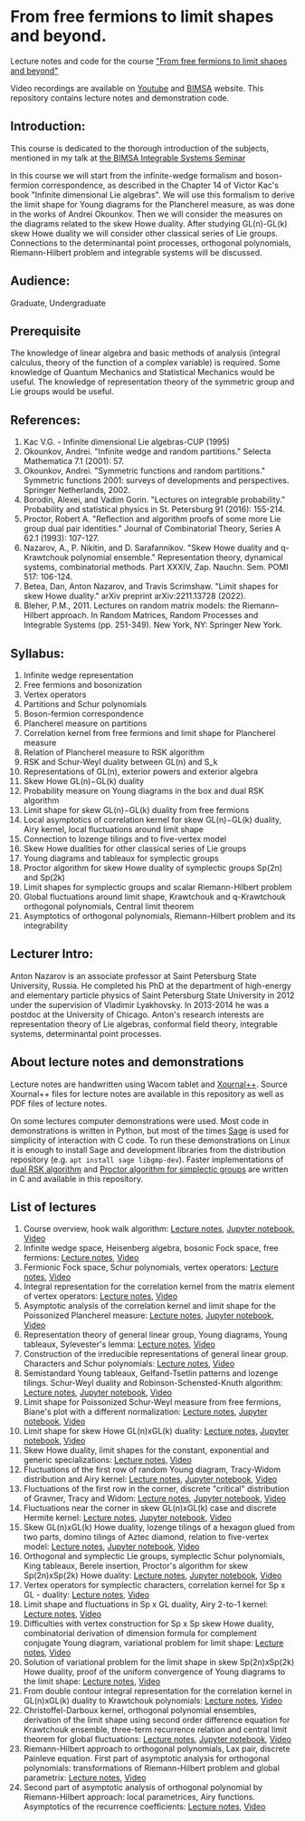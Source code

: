 # From free fermions to limit shapes and beyond.
Lecture notes and code for the course ["From free fermions to limit shapes and beyond"](https://bimsa.net/activity/freefermionslimitshapes/)

Video recordings are available on [Youtube](https://www.youtube.com/playlist?list=PLPPPBj3dto2yTNnA5wTMn1TQTCG2bz8aU) and [BIMSA](https://www.bimsa.cn/newsinfo/838135.html) website. This repository contains lecture notes and demonstration code. 

## Introduction:

This course is dedicated to the thorough introduction of the subjects,
mentioned in my talk at [the BIMSA Integrable Systems Seminar](https://researchseminars.org/talk/BIMSA-ISS/1/)

In this course we will start from the infinite-wedge formalism and
boson-fermion correspondence, as described in the Chapter 14 of Victor
Kac's book "Infinite dimensional Lie algebras". We will use this
formalism to derive the limit shape for Young diagrams for the
Plancherel measure, as was done in the works of Andrei Okounkov. Then we
will consider the measures on the diagrams related to the skew Howe
duality. After studying GL(n)-GL(k) skew Howe duality we will consider
other classical series of Lie groups. Connections to the determinantal
point processes, orthogonal polynomials, Riemann-Hilbert problem and
integrable systems will be discussed.

## Audience:
  Graduate, Undergraduate

## Prerequisite

The knowledge of linear algebra and basic methods of analysis (integral
calculus, theory of the function of a complex variable) is required.
Some knowledge of Quantum Mechanics and Statistical Mechanics would be
useful. The knowledge of representation theory of the symmetric group
and Lie groups would be useful. 

## References:
1. Kac V.G. - Infinite dimensional Lie algebras-CUP (1995)
2. Okounkov, Andrei. "Infinite wedge and random partitions." Selecta
Mathematica 7.1 (2001): 57.
3. Okounkov, Andrei. "Symmetric functions and random partitions."
Symmetric functions 2001: surveys of developments and perspectives.
Springer Netherlands, 2002.
4. Borodin, Alexei, and Vadim Gorin. "Lectures on integrable
probability." Probability and statistical physics in St. Petersburg 91
(2016): 155-214.
5. Proctor, Robert A. "Reflection and algorithm proofs of some more Lie
group dual pair identities." Journal of Combinatorial Theory, Series A
62.1 (1993): 107-127.
6. Nazarov, A., P. Nikitin, and D. Sarafannikov. "Skew Howe duality and
q-Krawtchouk polynomial ensemble." Representation theory, dynamical
systems, combinatorial methods. Part XXXIV, Zap. Nauchn. Sem. POMI 517:
106-124.
7. Betea, Dan, Anton Nazarov, and Travis Scrimshaw. "Limit shapes for
skew Howe duality." arXiv preprint arXiv:2211.13728 (2022). 
8. Bleher, P.M., 2011. Lectures on random matrix models: the
Riemann–Hilbert approach. In Random Matrices, Random Processes and
Integrable Systems (pp. 251-349). New York, NY: Springer New York.

## Syllabus:

1. Infinite wedge representation
2. Free fermions and bosonization
3. Vertex operators
4. Partitions and Schur polynomials
5. Boson-fermion correspondence
6. Plancherel measure on partitions
7. Correlation kernel from free fermions and limit shape for Plancherel measure
8. Relation of Plancherel measure to RSK algorithm
9. RSK and Schur-Weyl duality between GL(n) and S_k
10. Representations of GL(n), exterior powers and exterior algebra
11. Skew Howe GL(n)−GL(k) duality
12. Probability measure on Young diagrams in the box and dual RSK algorithm
13. Limit shape for skew GL(n)−GL(k) duality from free fermions
14. Local asymptotics of correlation kernel for skew GL(n)−GL(k) duality, Airy kernel, local fluctuations around limit shape
15. Connection to lozenge tilings and to five-vertex model
16. Skew Howe dualities for other classical series of Lie groups
17. Young diagrams and tableaux for symplectic groups
18. Proctor algorithm for skew Howe duality of symplectic groups Sp(2n) and Sp(2k)
19. Limit shapes for symplectic groups and scalar Riemann-Hilbert problem
20. Global fluctuations around limit shape, Krawtchouk and q-Krawtchouk orthogonal polynomials, Central limit theorem
21. Asymptotics of orthogonal polynomials, Riemann-Hilbert problem and its integrability


## Lecturer Intro:
Anton Nazarov is an associate professor at Saint Petersburg State
University, Russia. He completed his PhD at the department of high-energy and
elementary particle physics of Saint Petersburg State University in
2012 under the supervision of Vladimir Lyakhovsky. In 2013-2014 he was a
postdoc at the University of Chicago. Anton's research interests are
representation theory of Lie algebras, conformal field theory,
integrable systems, determinantal point processes. 

## About lecture notes and demonstrations

Lecture notes are handwritten using Wacom tablet and [Xournal++](https://xournalpp.github.io/). Source Xournal++ files for lecture notes are available in this repository as well as PDF files of lecture notes. 

On some lectures computer demonstrations were used. Most code in demonstrations is written in Python, but most of the times [Sage](sagemath.org) is used for simplicity of interaction with C code. To run these demonstrations on Linux it is enough to install Sage and development libraries from the distribution repository (e.g. `apt install sage libgmp-dev`). Faster implementations of [dual RSK algorithm](dual-rsk-for-sage.c) and [Proctor algorithm for simplectic groups](proctor.c) are written in C and available in this repository. 

## List of lectures

1. Course overview, hook walk algorithm: [Lecture notes](Lecture1.pdf), [Jupyter notebook](Lecture1.ipynb), [Video](https://youtu.be/CQsAI9FybfA)
2. Infinite wedge space, Heisenberg algebra, bosonic Fock space, free fermions: [Lecture notes](Lecture2-2023-05-19-Note-07-21.pdf), [Video](https://youtu.be/vfInsBqF_Bo)
3. Fermionic Fock space, Schur polynomials, vertex operators: [Lecture notes](Lecture3-2023-05-26-Note-07-22.pdf), [Video](https://youtu.be/fpIU_quseSI)
4. Integral representation for the correlation kernel from the matrix element of vertex operators: [Lecture notes](Lecture4-2023-05-31-Note-07-14.pdf), [Video](https://youtu.be/gCbiRpwj9JU)
5. Asymptotic analysis of the correlation kernel and limit shape for the Poissonized Plancherel measure: [Lecture notes](Lecture5-2023-06-02-Note-07-17.pdf), [Jupyter notebook](Lecture5.ipynb), [Video](https://youtu.be/HbD2P1z8j9w)
6. Representation theory of general linear group, Young diagrams, Young tableaux, Sylevester's lemma: [Lecture notes](Lecture6-2023-06-07-Note-07-17.pdf), [Video](https://youtu.be/HbD2P1z8j9w)
7. Construction of the irreducible representations of general linear group. Characters and Schur polynomials: [Lecture notes](Lecture7-2023-06-09-Note-07-12.pdf), [Video](https://youtu.be/JVNeFmWpkPg)
8. Semistandard Young tableaux, Gelfand-Tsetlin patterns and lozenge tilings. Schur-Weyl duality and Robinson-Schensted-Knuth algorithm: [Lecture notes](Lecture8-2023-06-14-Note-05-12.pdf), [Jupyter notebook](Lecture8.ipynb), [Video](https://youtu.be/dksC_1_HnxY)
9. Limit shape for Poissonized Schur-Weyl measure from free fermions, Biane's plot with a different normalization: [Lecture notes](Lecture9-2023-06-21-Note-07-17.pdf), [Jupyter notebook](Lecture9.ipynb), [Video](https://youtu.be/sPAVBs0moaE)
10. Limit shape for skew Howe GL(n)xGL(k) duality: [Lecture notes](Lecture10-2023-06-23-Note-07-14.pdf), [Jupyter notebook](Lecture10.ipynb), [Video](https://youtu.be/YVJ7hDcolQk)
11. Skew Howe duality, limit shapes for the constant, exponential and generic specializations: [Lecture notes](Lecture11-2023-06-28-Note-07-16.pdf), [Video](https://youtu.be/1a1PTdWmaV4)
12. Fluctuations of the first row of random Young diagram, Tracy-Widom distribution and Airy kernel: [Lecture notes](Lecture12-2023-06-30-Note-07-17.pdf), [Jupyter notebook](Lecture12.ipynb), [Video](https://youtu.be/_agj-AXAe2s)
13. Fluctuations of the first row in the corner, discrete "critical" distribution of Gravner, Tracy and Widom: [Lecture notes](Lecture13-2023-07-05-Note-05-37.pdf), [Jupyter notebook](Lecture13.ipynb), [Video](https://youtu.be/TLtb_W27O2o)
14. Fluctuations near the corner in skew GL(n)xGL(k) case and discrete Hermite kernel: [Lecture notes](Lecture14-2023-07-07-Note-07-13.pdf), [Jupyter notebook](Lecture14.ipynb), [Video](https://youtu.be/uqXJTK8jh1M)
15. Skew GL(n)xGL(k) Howe duality, lozenge tilings of a hexagon glued from two parts, domino tilings of Aztec diamond, relation to five-vertex model: [Lecture notes](Lecture15-2023-07-12-Note-05-20.pdf), [Jupyter notebook](Lecture15.ipynb), [Video](https://youtu.be/IHPY794Icu0)
16. Orthogonal and symplectic Lie groups, symplectic Schur polynomials, King tableaux, Berele insertion, Proctor's algorithm for skew Sp(2n)xSp(2k) Howe duality: [Lecture notes](Lecture16-2023-07-14-Note-05-31.pdf), [Jupyter notebook](Lecture16.ipynb), [Video](https://youtu.be/tdmd2CKQZNQ)
17. Vertex operators for symplectic characters, correlation kernel for Sp x GL - duality: [Lecture notes](Lecture17-2023-08-09-Note-07-20.pdf), [Video](https://youtu.be/z_oSA9YV-Sc)
18. Limit shape and fluctuations in Sp x GL duality, Airy 2-to-1 kernel: [Lecture notes](Lecture18-2023-08-11-Note-07-22.pdf), [Video](https://youtu.be/TyudrdbE8_I)
19. Difficulties with vertex construction for Sp x Sp skew Howe duality, combinatorial derivation of dimension formula for complement conjugate Young diagram, variational problem for limit shape: [Lecture notes](Lecture19-2023-08-16-Note-07-16.pdf), [Video](https://youtu.be/Na4jC_6ZPrk)
20. Solution of variational problem for the limit shape in skew Sp(2n)xSp(2k) Howe duality, proof of the uniform convergence of Young diagrams to the limit shape: [Lecture notes](Lecture20-2023-08-18-Note-07-12.pdf), [Video](https://youtu.be/yxn-hdVtOxg)
21. From double contour integral representation for the correlation kernel in GL(n)xGL(k) duality to Krawtchouk polynomials: [Lecture notes](Lecture21-2023-08-23-Note-07-18.pdf), [Video](https://youtu.be/QQf6fOJKTX8)
22. Christoffel-Darboux kernel, orthogonal polynomial ensembles, derivation of the limit shape using second order difference equation for Krawtchouk ensemble, three-term recurrence relation and central limit theorem for global fluctuations: [Lecture notes](Lecture22-2023-08-25-Note-07-23.pdf), [Jupyter notebook](Lecture22.ipynb), [Video](https://youtu.be/j7UjSDePLVo)
23. Riemann-Hilbert approach to orthogonal polynomials, Lax pair, discrete Painleve equation. First part of asymptotic analysis for orthogonal polynomials: transformations of Riemann-Hilbert problem and global parametrix: [Lecture notes](Lecture23-2023-08-30-Note-07-14.pdf), [Video](https://youtu.be/Dq6MyamahIE)
24. Second part of asymptotic analysis of orthogonal polynomial by Riemann-Hilbert approach: local parametrices, Airy functions. Asymptotics of the recurrence coefficients: [Lecture notes](Lecture24-2023-09-01-Note-07-14.pdf), [Video](https://youtu.be/jgfEVV27wac)
